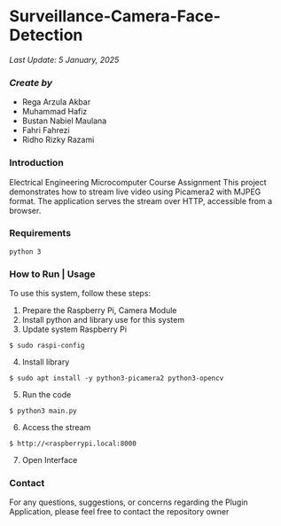 # Surveillance-Camera-Face-Detection
*Last Update: 5 January, 2025*

### *Create by*
* Rega Arzula Akbar
* Muhammad Hafiz
* Bustan Nabiel Maulana
* Fahri Fahrezi
* Ridho Rizky Razami

### Introduction
Electrical Engineering Microcomputer Course Assignment
This project demonstrates how to stream live video using Picamera2 with MJPEG format. The application serves the stream over HTTP, accessible from a browser.

### Requirements
```
python 3
```

### How to Run | Usage
To use this system, follow these steps:
1. Prepare the Raspberry Pi, Camera Module
2. Install python and library use for this system
3. Update system Raspberry Pi
```
$ sudo raspi-config
```
4. Install library
```
$ sudo apt install -y python3-picamera2 python3-opencv
```
5. Run the code 
```
$ python3 main.py
```
6. Access the stream
```
$ http://<raspberrypi.local:8000
```
7. Open Interface
   
### Contact
For any questions, suggestions, or concerns regarding the Plugin Application, please feel free to contact the repository owner 
